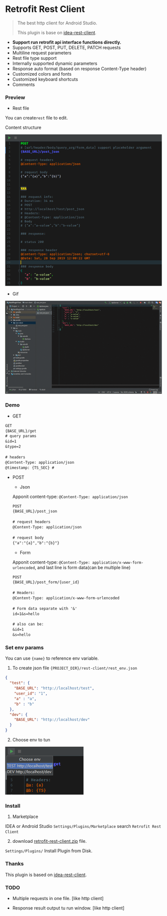 # Retrofit Rest Client


> The best http client for Android Studio.
>
> This plugin is base on [idea-rest-client](https://github.com/danblack/idea-rest-client).


- **Support run retrofit api interface functions directly.**
- Supports GET, POST, PUT, DELETE, PATCH requests
- Multiline request parameters
- Rest file type support
- Internally supported dynamic parameters
- Response auto format (based on response Content-Type header)
- Customized colors and fonts
- Customized keyboard shortcuts
- Comments

### Preview

- Rest file

You can create`rest` file to edit.

Content structure

![PreView](pic/s1.png)

- Gif

![](pic/GIF.gif)

### Demo

- GET

```rest
GET
{BASE_URL}/get
# query params
&id=1
&type=2

# headers
@Content-Type: application/json
@timestamp: {TS_SEC} # 
```

- POST

  - Json

  Apponit content-type: `@Content-Type: application/json`
  ```rest
  POST
  {BASE_URL}/post_json
  
  # request headers
  @Content-Type: application/json
  
  # request body
  {"a":"{a}","b":"{b}"}
  ```

  - Form

  Apponit content-type: `@Content-Type: application/x-www-form-urlencoded`, and last line is form data(can be multiple line)

  ```rest
  POST
  {BASE_URL}/post_form/{user_id}
  
  # Headers:
  @Content-Type: application/x-www-form-urlencoded
  
  # Form data separate with '&'
  id=1&s=hello
  
  # also can be:
  &id=1
  &s=hello
  ```



### Set env params

You can use `{name}` to reference env variable.

1. To create json file `{PROJECT_DIR}/rest-client/rest_env.json`

```json
{
  "test": {
    "BASE_URL": "http://localhost/test",
    "user_id": "1",
    "a" : "a",
    "b" : "b"
  },
  "dev": {
    "BASE_URL": "http://localhost/dev"
  }
}
```

2. Choose env to tun

![](pic/s2.png)

### Install

1. Marketplace

IDEA or Android Studio `Settings/Plugins/Marketplace` search `Retrofit Rest Client`

2. download [retrofit-rest-client.zip](https://github.com/Vove7/retrofit-rest-client/blob/master/retrofit-rest-client.zip) file.

`Settings/Plugins/` Install Plugin from Disk.

### Thanks

This plugin is based on [idea-rest-client](https://github.com/danblack/idea-rest-client).

### TODO



- Multiple requests in one file. [like http client]

- Response result output tu run window.  [like http client]

